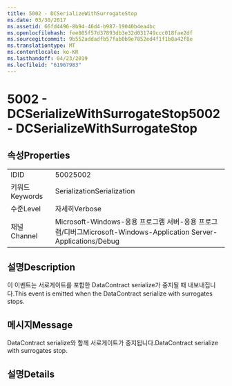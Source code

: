 ```yaml
---
title: 5002 - DCSerializeWithSurrogateStop
ms.date: 03/30/2017
ms.assetid: 66fd4496-8b94-46d4-b987-19040b4ea4bc
ms.openlocfilehash: fee805f57d37893db3e32d031749ccc018fae2df
ms.sourcegitcommit: 9b552addadfb57fab0b9e7852ed4f1f1b8a42f8e
ms.translationtype: MT
ms.contentlocale: ko-KR
ms.lasthandoff: 04/23/2019
ms.locfileid: "61967983"
---
```

# <a name="5002---dcserializewithsurrogatestop"></a><span data-ttu-id="a4f2b-102">5002 - DCSerializeWithSurrogateStop</span><span class="sxs-lookup"><span data-stu-id="a4f2b-102">5002 - DCSerializeWithSurrogateStop</span></span>
## <a name="properties"></a><span data-ttu-id="a4f2b-103">속성</span><span class="sxs-lookup"><span data-stu-id="a4f2b-103">Properties</span></span>  
  
|||  
|-|-|  
|<span data-ttu-id="a4f2b-104">ID</span><span class="sxs-lookup"><span data-stu-id="a4f2b-104">ID</span></span>|<span data-ttu-id="a4f2b-105">5002</span><span class="sxs-lookup"><span data-stu-id="a4f2b-105">5002</span></span>|  
|<span data-ttu-id="a4f2b-106">키워드</span><span class="sxs-lookup"><span data-stu-id="a4f2b-106">Keywords</span></span>|<span data-ttu-id="a4f2b-107">Serialization</span><span class="sxs-lookup"><span data-stu-id="a4f2b-107">Serialization</span></span>|  
|<span data-ttu-id="a4f2b-108">수준</span><span class="sxs-lookup"><span data-stu-id="a4f2b-108">Level</span></span>|<span data-ttu-id="a4f2b-109">자세히</span><span class="sxs-lookup"><span data-stu-id="a4f2b-109">Verbose</span></span>|  
|<span data-ttu-id="a4f2b-110">채널</span><span class="sxs-lookup"><span data-stu-id="a4f2b-110">Channel</span></span>|<span data-ttu-id="a4f2b-111">Microsoft-Windows-응용 프로그램 서버-응용 프로그램/디버그</span><span class="sxs-lookup"><span data-stu-id="a4f2b-111">Microsoft-Windows-Application Server-Applications/Debug</span></span>|  
  
## <a name="description"></a><span data-ttu-id="a4f2b-112">설명</span><span class="sxs-lookup"><span data-stu-id="a4f2b-112">Description</span></span>  
 <span data-ttu-id="a4f2b-113">이 이벤트는 서로게이트를 포함한 DataContract serialize가 중지될 때 내보내집니다.</span><span class="sxs-lookup"><span data-stu-id="a4f2b-113">This event is emitted when the DataContract serialize with surrogates stops.</span></span>  
  
## <a name="message"></a><span data-ttu-id="a4f2b-114">메시지</span><span class="sxs-lookup"><span data-stu-id="a4f2b-114">Message</span></span>  
 <span data-ttu-id="a4f2b-115">DataContract serialize와 함께 서로게이트가 중지됩니다.</span><span class="sxs-lookup"><span data-stu-id="a4f2b-115">DataContract serialize with surrogates stop.</span></span>  
  
## <a name="details"></a><span data-ttu-id="a4f2b-116">설명</span><span class="sxs-lookup"><span data-stu-id="a4f2b-116">Details</span></span>

